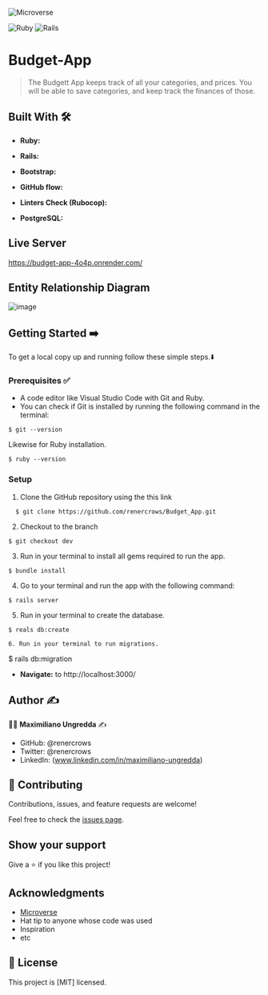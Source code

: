 ![Microverse](https://img.shields.io/badge/-Microverse-%20%236f23ff?style=for-the-badge) 

![Ruby](https://img.shields.io/badge/ruby-%23CC342D.svg?style=for-the-badge&logo=ruby&logoColor=white) 
![Rails](https://camo.githubusercontent.com/2f7aa65a22dedd331620c426fd36d88c01600b2c8ed750c41cc72b4d86364937/68747470733a2f2f696d672e736869656c64732e696f2f62616467652f7261696c732d2532334343303030302e7376673f7374796c653d666f722d7468652d6261646765266c6f676f3d727562792d6f6e2d7261696c73266c6f676f436f6c6f723d7768697465)

# Budget-App

> The Budgett App keeps track of all your categories, and prices. You will be able to save categories, and keep track the finances of those. 

## Built With :hammer_and_wrench: 

- **Ruby:** 

- **Rails:** 

- **Bootstrap:** 

- **GitHub flow:**  

- **Linters Check (Rubocop):** 

- **PostgreSQL:** 

## Live Server

https://budget-app-4o4p.onrender.com/

## Entity Relationship Diagram 

![image](https://user-images.githubusercontent.com/98361289/206518607-3e6f4714-4b5d-4494-832b-8c8ae3565009.png)

## Getting Started ➡️

To get a local copy up and running follow these simple steps.:arrow_down:

### Prerequisites ✅
- A code editor like Visual Studio Code with Git and Ruby.
- You can check if Git is installed by running the following command in the terminal: 

```
$ git --version
```

Likewise for Ruby installation.

```
$ ruby --version
``` 

### Setup

1. Clone the GitHub repository using the  this link 
```
  $ git clone https://github.com/renercrows/Budget_App.git
```
2. Checkout to the branch
```
$ git checkout dev
```
3. Run in your terminal to install all gems required to run the app.
```
$ bundle install
``` 
4. Go to your terminal and run the app with the following command:
```
$ rails server
```
5. Run in your terminal to create the database. 
```
$ reals db:create

6. Run in your terminal to run migrations.
```
$ rails db:migration

- **Navigate:** to http://localhost:3000/ 

## Author :writing_hand:

:man_technologist:  **Maximiliano Ungredda** :writing_hand: 

- GitHub: @renercrows
- Twitter: @renercrows
- LinkedIn: (www.linkedin.com/in/maximiliano-ungredda)  

## 🤝 Contributing

Contributions, issues, and feature requests are welcome!

Feel free to check the [issues page](../../issues/).

## Show your support

Give a ⭐️ if you like this project!

## Acknowledgments
- [Microverse](https://www.microverse.org/)
- Hat tip to anyone whose code was used
- Inspiration
- etc

## 📝 License

This project is [MIT] licensed.

